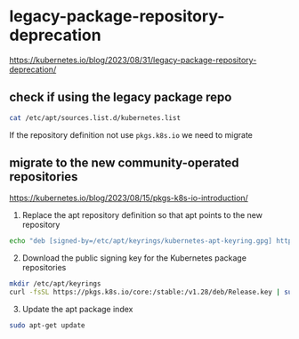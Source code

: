 # legacy-package-repository-deprecation
https://kubernetes.io/blog/2023/08/31/legacy-package-repository-deprecation/

## check if using the legacy package repo
```sh
cat /etc/apt/sources.list.d/kubernetes.list
```
If the repository definition not use `pkgs.k8s.io` we need to migrate

## migrate to the new community-operated repositories
https://kubernetes.io/blog/2023/08/15/pkgs-k8s-io-introduction/

1. Replace the apt repository definition so that apt points to the new repository
```sh
echo "deb [signed-by=/etc/apt/keyrings/kubernetes-apt-keyring.gpg] https://pkgs.k8s.io/core:/stable:/v1.28/deb/ /" | sudo tee /etc/apt/sources.list.d/kubernetes.list
```

2. Download the public signing key for the Kubernetes package repositories
```sh
mkdir /etc/apt/keyrings
curl -fsSL https://pkgs.k8s.io/core:/stable:/v1.28/deb/Release.key | sudo gpg --dearmor -o /etc/apt/keyrings/kubernetes-apt-keyring.gpg
```

3. Update the apt package index
```sh
sudo apt-get update
```
